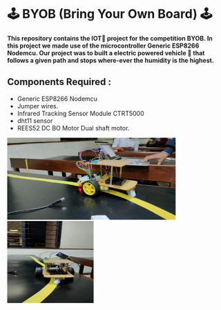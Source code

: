 # 🕹️ BYOB (Bring Your Own Board) 🕹️

#### This repository contains the IOT🔌 project  for the competition BYOB. In this project we made use of the microcontroller Generic ESP8266 Nodemcu. Our project was to built a electric powered vehicle 🚌 that follows a given path and stops where-ever the humidity is the highest.

## Components Required :
- Generic ESP8266 Nodemcu
- Jumper wires.
- Infrared Tracking Sensor Module CTRT5000
- dht11 sensor
- REES52 DC BO Motor Dual shaft motor.

<p><img src = "./img/1.jpg" height = 190 width = 390/ padding=70> <img src = "./img/2.jpg" height = 190 width = 200/><p/>
